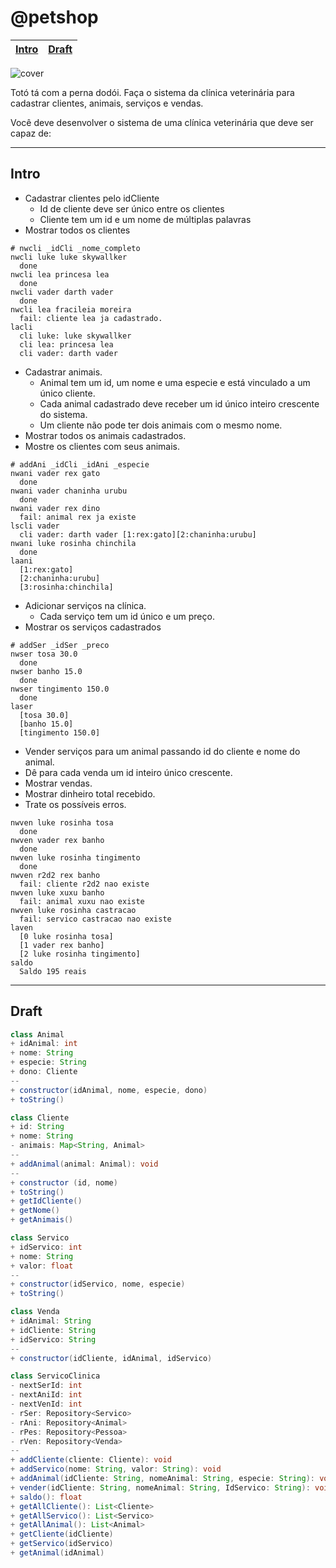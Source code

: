 # @petshop

<!-- toch -->
[Intro](#intro) | [Draft](#draft)
-- | --
<!-- toch -->

![cover](https://raw.githubusercontent.com/qxcodepoo/arcade/master/base/petshop/cover.jpg)

Totó tá com a perna dodói. Faça o sistema da clínica veterinária para cadastrar clientes, animais, serviços e vendas.

Você deve desenvolver o sistema de uma clínica veterinária que deve ser capaz de:

***

## Intro

- Cadastrar clientes pelo idCliente
    - Id de cliente deve ser único entre os clientes
    - Cliente tem um id e um nome de múltiplas palavras
- Mostrar todos os clientes

```
# nwcli _idCli _nome_completo
nwcli luke luke skywallker
  done
nwcli lea princesa lea
  done
nwcli vader darth vader
  done
nwcli lea fracileia moreira
  fail: cliente lea ja cadastrado.
lacli
  cli luke: luke skywallker
  cli lea: princesa lea
  cli vader: darth vader

```

- Cadastrar animais.
    - Animal tem um id, um nome e uma especie e está vinculado a um único cliente.
    - Cada animal cadastrado deve receber um id único inteiro crescente do sistema.
    - Um cliente não pode ter dois animais com o mesmo nome.
- Mostrar todos os animais cadastrados.
- Mostre os clientes com seus animais.

```
# addAni _idCli _idAni _especie
nwani vader rex gato
  done
nwani vader chaninha urubu
  done
nwani vader rex dino
  fail: animal rex ja existe
lscli vader
  cli vader: darth vader [1:rex:gato][2:chaninha:urubu]
nwani luke rosinha chinchila
  done
laani
  [1:rex:gato]
  [2:chaninha:urubu]
  [3:rosinha:chinchila]
```

- Adicionar serviços na clínica.
    - Cada serviço tem um id único e um preço.
- Mostrar os serviços cadastrados

```
# addSer _idSer _preco
nwser tosa 30.0
  done
nwser banho 15.0
  done
nwser tingimento 150.0
  done
laser
  [tosa 30.0]
  [banho 15.0]
  [tingimento 150.0]
```

- Vender serviços para um animal passando id do cliente e nome do animal.
- Dê para cada venda um id inteiro único crescente.
- Mostrar vendas.
- Mostrar dinheiro total recebido.
- Trate os possíveis erros.

```
nwven luke rosinha tosa
  done
nwven vader rex banho
  done
nwven luke rosinha tingimento  
  done
nwven r2d2 rex banho
  fail: cliente r2d2 nao existe
nwven luke xuxu banho
  fail: animal xuxu nao existe
nwven luke rosinha castracao
  fail: servico castracao nao existe
laven
  [0 luke rosinha tosa]
  [1 vader rex banho]
  [2 luke rosinha tingimento]
saldo
  Saldo 195 reais
```

***

## Draft

````java
class Animal
+ idAnimal: int
+ nome: String
+ especie: String
+ dono: Cliente
--
+ constructor(idAnimal, nome, especie, dono)
+ toString()

class Cliente
+ id: String
+ nome: String
- animais: Map<String, Animal>
--
+ addAnimal(animal: Animal): void
--
+ constructor (id, nome)
+ toString()
+ getIdCliente()
+ getNome()
+ getAnimais()

class Servico
+ idServico: int
+ nome: String
+ valor: float
--
+ constructor(idServico, nome, especie)
+ toString()

class Venda
+ idAnimal: String
+ idCliente: String
+ idServico: String
--
+ constructor(idCliente, idAnimal, idServico)

class ServicoClinica
- nextSerId: int
- nextAniId: int
- nextVenId: int
- rSer: Repository<Servico>
- rAni: Repository<Animal>
- rPes: Repository<Pessoa>
- rVen: Repository<Venda>
--
+ addCliente(cliente: Cliente): void
+ addServico(nome: String, valor: String): void
+ addAnimal(idCliente: String, nomeAnimal: String, especie: String): void
+ vender(idCliente: String, nomeAnimal: String, IdServico: String): void
+ saldo(): float
+ getAllCliente(): List<Cliente>
+ getAllServico(): List<Servico>
+ getAllAnimal(): List<Animal>
+ getCliente(idCliente)
+ getServico(idServico)
+ getAnimal(idAnimal)

````
